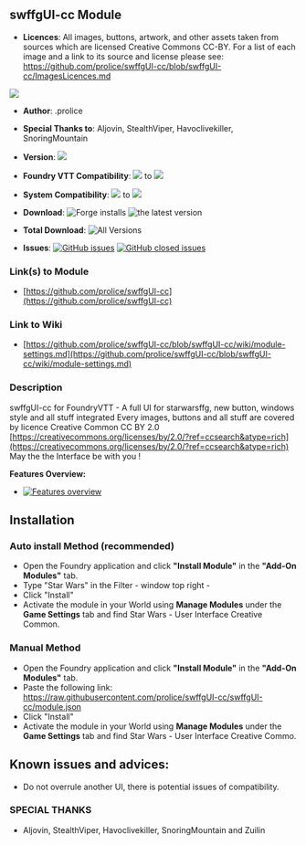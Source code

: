 
## swffgUI-cc Module
* **Licences**:
All images, buttons, artwork, and other assets taken from sources which are licensed Creative Commons CC-BY. For a list of each image and a link to its source and license please see: 
https://github.com/prolice/swffgUI-cc/blob/swffgUI-cc/ImagesLicences.md

![](https://github.com/prolice/swffgUI-cc/blob/swffgUI-cc/cc-by.svg)

* **Author**: .prolice
* **Special Thanks to**: Aljovin, StealthViper, Havoclivekiller, SnoringMountain
* **Version**: ![](https://img.shields.io/badge/swffgUI--cc-v2.3.0-green)
* **Foundry VTT Compatibility**: ![](https://img.shields.io/badge/Foundry-v10-informational) to ![](https://img.shields.io/badge/Foundry-v11-informational)

* **System Compatibility**: ![](https://img.shields.io/badge/Starwarsffg-v1.801-orange) to ![](https://img.shields.io/badge/Starwarsffg-v1.801-orange) 
* **Download**: ![Forge installs](https://img.shields.io/badge/dynamic/json?label=Forge%20Installs&query=package.installs&suffix=%25&url=https%3A%2F%2Fforge-vtt.com%2Fapi%2Fbazaar%2Fpackage%2FswffgUI-cc)
				![the latest version](https://img.shields.io/github/downloads/prolice/swffgUI-cc/latest/total) 
				
* **Total Download**: ![All Versions](https://img.shields.io/github/downloads/prolice/swffgUI-cc/total) 
		
* **Issues**:
		[![GitHub issues](https://img.shields.io/github/issues/prolice/swffgUI-cc/bug.svg)](https://GitHub.com/prolice/swffgUI-cc/issues/)
		[![GitHub closed issues](https://img.shields.io/github/issues-closed-raw/prolice/swffgUI-cc/bug.svg)](https://GitHub.com/prolice/swffgUI-cc/issues-closed-raw/)
### Link(s) to Module
* [https://github.com/prolice/swffgUI-cc](https://github.com/prolice/swffgUI-cc)

### Link to Wiki
* [https://github.com/prolice/swffgUI-cc/blob/swffgUI-cc/wiki/module-settings.md](https://github.com/prolice/swffgUI-cc/blob/swffgUI-cc/wiki/module-settings.md)

### Description 
swffgUI-cc for FoundryVTT - A full UI for starwarsffg, new button, windows style and all stuff integrated 
Every images, buttons and all stuff are covered by licence Creative Common CC BY 2.0 [https://creativecommons.org/licenses/by/2.0/?ref=ccsearch&atype=rich](https://creativecommons.org/licenses/by/2.0/?ref=ccsearch&atype=rich)
May the the Interface be with you !

**Features Overview:**
* [![Features overview](https://img.youtube.com/vi/noCjBQDotD0/0.jpg)](https://www.youtube.com/watch?v=noCjBQDotD0)

## Installation
### Auto install Method (recommended)
* Open the Foundry application and click **"Install Module"** in the **"Add-On Modules"** tab.
* Type "Star Wars" in the Filter - window top right - 
* Click "Install"
* Activate the module in your World using **Manage Modules** under the **Game Settings** tab and find Star Wars - User Interface Creative Common.

### Manual Method
* Open the Foundry application and click **"Install Module"** in the **"Add-On Modules"** tab.
* Paste the following link: https://raw.githubusercontent.com/prolice/swffgUI-cc/swffgUI-cc/module.json
* Click "Install" 
* Activate the module in your World using **Manage Modules** under the **Game Settings** tab and find Star Wars - User Interface Creative Commo.

## Known issues and advices:
* Do not overrule another UI, there is potential issues of compatibility.

### SPECIAL THANKS
* Aljovin, StealthViper, Havoclivekiller, SnoringMountain and Zuilin
